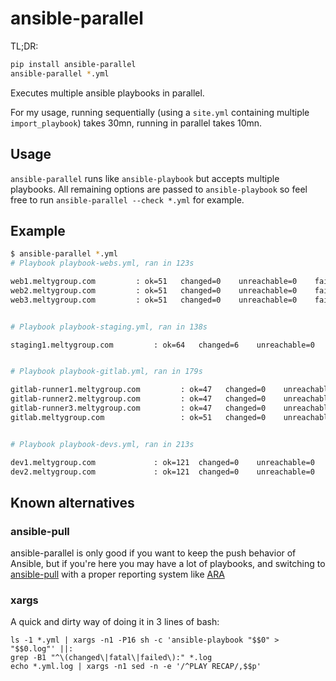 # ansible-parallel

TL;DR:

```bash
pip install ansible-parallel
ansible-parallel *.yml
```

Executes multiple ansible playbooks in parallel.

For my usage, running sequentially (using a `site.yml` containing
multiple `import_playbook`) takes 30mn, running in parallel takes
10mn.


## Usage

`ansible-parallel` runs like `ansible-playbook` but accepts multiple
playbooks. All remaining options are passed to `ansible-playbook` so
feel free to run `ansible-parallel --check *.yml` for example.


## Example

```bash
$ ansible-parallel *.yml
# Playbook playbook-webs.yml, ran in 123s

web1.meltygroup.com         : ok=51   changed=0    unreachable=0    failed=0    skipped=12   rescued=0    ignored=0
web2.meltygroup.com         : ok=51   changed=0    unreachable=0    failed=0    skipped=12   rescued=0    ignored=0
web3.meltygroup.com         : ok=51   changed=0    unreachable=0    failed=0    skipped=12   rescued=0    ignored=0


# Playbook playbook-staging.yml, ran in 138s

staging1.meltygroup.com         : ok=64   changed=6    unreachable=0    failed=0    skipped=18   rescued=0    ignored=0


# Playbook playbook-gitlab.yml, ran in 179s

gitlab-runner1.meltygroup.com         : ok=47   changed=0    unreachable=0    failed=0    skipped=13   rescued=0    ignored=0
gitlab-runner2.meltygroup.com         : ok=47   changed=0    unreachable=0    failed=0    skipped=13   rescued=0    ignored=0
gitlab-runner3.meltygroup.com         : ok=47   changed=0    unreachable=0    failed=0    skipped=13   rescued=0    ignored=0
gitlab.meltygroup.com                 : ok=51   changed=0    unreachable=0    failed=0    skipped=12   rescued=0    ignored=0


# Playbook playbook-devs.yml, ran in 213s

dev1.meltygroup.com             : ok=121  changed=0    unreachable=0    failed=0    skipped=22   rescued=0    ignored=0
dev2.meltygroup.com             : ok=121  changed=0    unreachable=0    failed=0    skipped=22   rescued=0    ignored=0
```


## Known alternatives

### ansible-pull

ansible-parallel is only good if you want to keep the push behavior of
Ansible, but if you're here you may have a lot of playbooks, and
switching to
[ansible-pull](https://docs.ansible.com/ansible/latest/cli/ansible-pull.html)
with a proper reporting system like
[ARA](https://github.com/ansible-community/ara)


### xargs

A quick and dirty way of doing it in 3 lines of bash:

```
ls -1 *.yml | xargs -n1 -P16 sh -c 'ansible-playbook "$$0" > "$$0.log"' ||:
grep -B1 "^\(changed\|fatal\|failed\):" *.log
echo *.yml.log | xargs -n1 sed -n -e '/^PLAY RECAP/,$$p'
```
